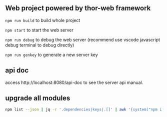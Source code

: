 ## Web project powered by thor-web framework

```npm run build``` to build whole project

```npm start``` to start the web server

```npm run debug``` to debug the web server (recommend use vscode javascript debug terminal to debug directly)

```npm run genkey``` to generate a new server key

## api doc

access http://localhost:8080/api-doc to see the server api manual.

## upgrade all modules

```bash
npm list --json | jq -r '.dependencies|keys|.[]' | awk '{system("npm i " $0)}' 
```
